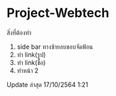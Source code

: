 # Project-Webtech
สิ่งที่ต้องทำ
1. side bar ทางซ้ายลบขอบจัดฟ้อน
2. ทำ link(รูป)
3. ทำ link(ชื่อ)
4. ทำหน้า 2


Update ล่าสุด 17/10/2564 1:21
